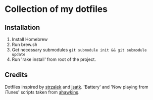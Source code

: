 # Collection of my dotfiles

## Installation
1. Install Homebrew
2. Run brew.sh
3. Get necessary submodules `git submodule init && git submodule update` 
4. Run 'rake install' from root of the project.

## Credits
Dotfiles inspired by [strzalek](https://github.com/strzalek/dotfiles) and [jsatk](https://github.com/jsatk/dotfiles/).
'Battery' and 'Now playing from iTunes' scripts taken from [ahawkins](https://github.com/ahawkins/dotfiles).
